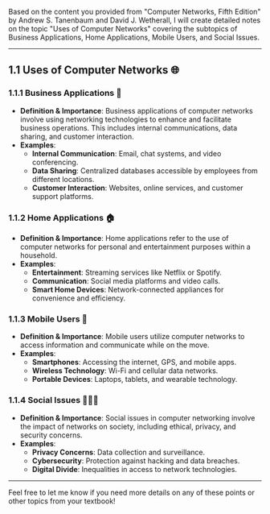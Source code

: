 Based on the content you provided from "Computer Networks, Fifth Edition" by Andrew S. Tanenbaum and David J. Wetherall, I will create detailed notes on the topic "Uses of Computer Networks" covering the subtopics of Business Applications, Home Applications, Mobile Users, and Social Issues.

---

## 1.1 Uses of Computer Networks 🌐

### **1.1.1 Business Applications** 💼
- **Definition & Importance**: Business applications of computer networks involve using networking technologies to enhance and facilitate business operations. This includes internal communications, data sharing, and customer interaction.
- **Examples**:
  - **Internal Communication**: Email, chat systems, and video conferencing.
  - **Data Sharing**: Centralized databases accessible by employees from different locations.
  - **Customer Interaction**: Websites, online services, and customer support platforms.

### **1.1.2 Home Applications** 🏠
- **Definition & Importance**: Home applications refer to the use of computer networks for personal and entertainment purposes within a household.
- **Examples**:
  - **Entertainment**: Streaming services like Netflix or Spotify.
  - **Communication**: Social media platforms and video calls.
  - **Smart Home Devices**: Network-connected appliances for convenience and efficiency.

### **1.1.3 Mobile Users** 📱
- **Definition & Importance**: Mobile users utilize computer networks to access information and communicate while on the move.
- **Examples**:
  - **Smartphones**: Accessing the internet, GPS, and mobile apps.
  - **Wireless Technology**: Wi-Fi and cellular data networks.
  - **Portable Devices**: Laptops, tablets, and wearable technology.

### **1.1.4 Social Issues** 🧑‍🤝‍🧑
- **Definition & Importance**: Social issues in computer networking involve the impact of networks on society, including ethical, privacy, and security concerns.
- **Examples**:
  - **Privacy Concerns**: Data collection and surveillance.
  - **Cybersecurity**: Protection against hacking and data breaches.
  - **Digital Divide**: Inequalities in access to network technologies.

---

Feel free to let me know if you need more details on any of these points or other topics from your textbook!
